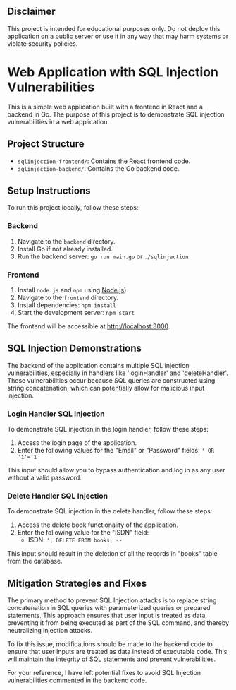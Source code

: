 ## Disclaimer

This project is intended for educational purposes only. Do not deploy this application on a public server or use it in any way that may harm systems or violate security policies.


# Web Application with SQL Injection Vulnerabilities

This is a simple web application built with a frontend in React and a backend in Go. The purpose of this project is to demonstrate SQL injection vulnerabilities in a web application.

## Project Structure

- `sqlinjection-frontend/`: Contains the React frontend code.
- `sqlinjection-backend/`: Contains the Go backend code.


## Setup Instructions

To run this project locally, follow these steps:

### Backend

1. Navigate to the `backend` directory.
2. Install Go if not already installed.
3. Run the backend server: `go run main.go` or `./sqlinjection`

### Frontend

1. Install `node.js` and `npm` using [Node.js](https://nodejs.org/en/download))
2. Navigate to the `frontend` directory.
3. Install dependencies: `npm install`
4. Start the development server: `npm start`

The frontend will be accessible at [http://localhost:3000](http://localhost:3000).

## SQL Injection Demonstrations

The backend of the application contains multiple SQL injection vulnerabilities, especially in handlers like 'loginHandler' and 'deleteHandler'. These vulnerabilities occur because SQL queries are constructed using string concatenation, which can potentially allow for malicious input injection. 

### Login Handler SQL Injection

To demonstrate SQL injection in the login handler, follow these steps:

1. Access the login page of the application.
2. Enter the following values for the "Email" or "Password" fields:
   `' OR '1'='1`

This input should allow you to bypass authentication and log in as any user without a valid password.

### Delete Handler SQL Injection

To demonstrate SQL injection in the delete handler, follow these steps:

1. Access the delete book functionality of the application.
2. Enter the following value for the "ISDN" field:
   - ISDN: `'; DELETE FROM books; --`

This input should result in the deletion of all the records in "books" table from the database.

## Mitigation Strategies and Fixes

The primary method to prevent SQL Injection attacks is to replace string concatenation in SQL queries with parameterized queries or prepared statements. This approach ensures that user input is treated as data, preventing it from being executed as part of the SQL command, and thereby neutralizing injection attacks.


To fix this issue, modifications should be made to the backend code to ensure that user inputs are treated as data instead of executable code. This will maintain the integrity of SQL statements and prevent vulnerabilities. 

For your reference, I have left potential fixes to avoid SQL Injection vulnerabilities commented in the backend code.


